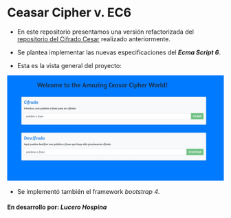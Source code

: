 # Ceasar Cipher v. EC6

* En este repositorio presentamos una versión refactorizada del [repositorio del Cifrado Cesar](https://github.com/lucerohospina/cifradocesar) realizado anteriormente.

* Se plantea implementar las nuevas especificaciones del _**Ecma Script 6**_.

* Esta es la vista general del proyecto:

![Sin titulo](assets/images/general-view.JPG)

* Se implementó también el framework _bootstrap 4_.


#### En desarrollo por: _Lucero Hospina_